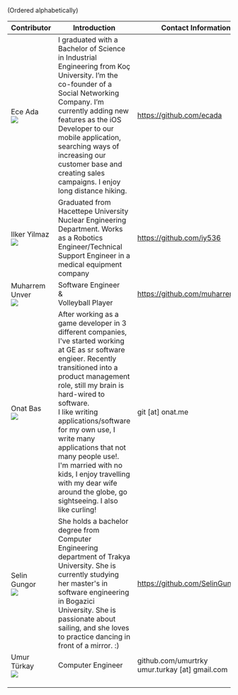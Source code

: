 (Ordered alphabetically)

| Contributor | Introduction | Contact Information  |
|---|---|---|
|  Ece Ada<br>![](https://avatars3.githubusercontent.com/u/18642218?v=4&s=200&u=d59e41256a3d086c8c67d7e2f2e69c114f1affb2)| I graduated with a Bachelor of Science in Industrial Engineering from Koç University. I’m the co-founder of a Social Networking Company. I’m currently adding new features as the iOS Developer to our mobile application, searching ways of increasing our customer base and creating sales campaigns. I enjoy long distance hiking.| https://github.com/ecada  |
|  Ilker Yilmaz<br>![](https://avatars0.githubusercontent.com/u/18568949?v=4&s=400&u=29a7764ffb4e00328c76012bbd0caa85f2d68f0d)| Graduated from Hacettepe University Nuclear Engineering Department. Works as a Robotics Engineer/Technical Support Engineer in a medical equipment company  | https://github.com/iy536  | 
|  Muharrem Unver<br> ![](https://avatars2.githubusercontent.com/u/25706525?v=4&s=200) | Software Engineer<br>&<br>Volleyball Player | https://github.com/muharremunver | 
|  Onat Bas<br>![](https://avatars3.githubusercontent.com/u/714795?v=4&s=200)| After working as a game developer in 3 different companies, I've started working at GE as sr software engieer. Recently transitioned into a product management role, still my brain is hard-wired to software.<br>I like writing applications/software for my own use, I write many applications that not many people use!. I'm married with no kids, I enjoy travelling with my dear wife around the globe, go sightseeing. I also like curling!  | git [at] onat.me  |
|  Selin Gungor<br>![](https://avatars3.githubusercontent.com/u/12857525?v=4&s=200)| She holds a bachelor degree from Computer Engineering department of Trakya University. She is currently studying her master's in software engineering in Bogazici University. She is passionate about sailing, and she loves to practice dancing in front of a mirror. :) |  https://github.com/SelinGungor | 
|  Umur Türkay<br>![](https://avatars3.githubusercontent.com/u/2481522?v=4&s=200)| Computer Engineer |  github.com/umurtrky<br>umur.turkay [at] gmail.com | 
|   |   |   | 
|   |   |   | 
|   |   |   | 
